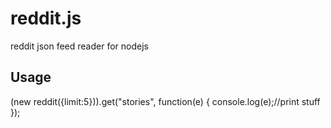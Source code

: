 reddit.js
=========

reddit json feed reader for nodejs

Usage
-------

(new reddit({limit:5})).get("stories", function(e) {
  console.log(e);//print stuff
});
